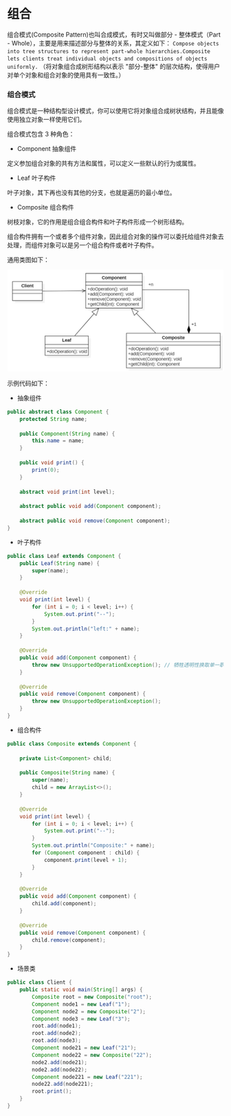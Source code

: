 # 组合

组合模式(Composite Pattern)也叫合成模式，有时又叫做部分 - 整体模式（Part - Whole），主要是用来描述部分与整体的关系，其定义如下：
`Compose objects into tree structures to represent part-whole hierarchies.Composite lets clients treat individual objects and compositions of objects uniformly.`
（将对象组合成树形结构以表示 "部分-整体" 的层次结构，使得用户对单个对象和组合对象的使用具有一致性。）

### 组合模式

组合模式是一种结构型设计模式，你可以使用它将对象组合成树状结构，并且能像使用独立对象一样使用它们。

组合模式包含 3 种角色：

- Component 抽象组件

定义参加组合对象的共有方法和属性，可以定义一些默认的行为或属性。

- Leaf 叶子构件

叶子对象，其下再也没有其他的分支，也就是遍历的最小单位。

- Composite 组合构件

树枝对象，它的作用是组合组合构件和叶子构件形成一个树形结构。

组合构件拥有一个或者多个组件对象，因此组合对象的操作可以委托给组件对象去处理，而组件对象可以是另一个组合构件或者叶子构件。

通用类图如下：

<div align="left">
    <img src="https://github.com/lazecoding/Note/blob/main/images/pattern/组合模式通用类图.png" width="600px">
</div>

示例代码如下：

- 抽象组件

```java
public abstract class Component {
    protected String name;

    public Component(String name) {
        this.name = name;
    }

    public void print() {
        print(0);
    }

    abstract void print(int level);

    abstract public void add(Component component);

    abstract public void remove(Component component);
}
```

- 叶子构件

```java
public class Leaf extends Component {
    public Leaf(String name) {
        super(name);
    }

    @Override
    void print(int level) {
        for (int i = 0; i < level; i++) {
            System.out.print("--");
        }
        System.out.println("left:" + name);
    }

    @Override
    public void add(Component component) {
        throw new UnsupportedOperationException(); // 牺牲透明性换取单一职责原则，这样就不用考虑是叶子节点还是组合节点
    }

    @Override
    public void remove(Component component) {
        throw new UnsupportedOperationException();
    }
}
```

- 组合构件

```java
public class Composite extends Component {

    private List<Component> child;

    public Composite(String name) {
        super(name);
        child = new ArrayList<>();
    }

    @Override
    void print(int level) {
        for (int i = 0; i < level; i++) {
            System.out.print("--");
        }
        System.out.println("Composite:" + name);
        for (Component component : child) {
            component.print(level + 1);
        }
    }

    @Override
    public void add(Component component) {
        child.add(component);
    }

    @Override
    public void remove(Component component) {
        child.remove(component);
    }
}
```

- 场景类

```java
public class Client {
    public static void main(String[] args) {
        Composite root = new Composite("root");
        Component node1 = new Leaf("1");
        Component node2 = new Composite("2");
        Component node3 = new Leaf("3");
        root.add(node1);
        root.add(node2);
        root.add(node3);
        Component node21 = new Leaf("21");
        Component node22 = new Composite("22");
        node2.add(node21);
        node2.add(node22);
        Component node221 = new Leaf("221");
        node22.add(node221);
        root.print();
    }
}
```
